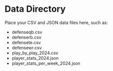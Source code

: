 # Data Directory

Place your CSV and JSON data files here, such as:
- defenseqb.csv
- defenserb.csv
- defensete.csv
- defensewr.csv
- play_by_play_2024.csv
- player_stats_2024.json
- player_stats_per_week_2024.json 